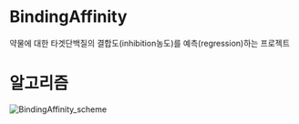 # BindingAffinity
약물에 대한 타겟단백질의 결합도(inhibition농도)를 예측(regression)하는 프로젝트

알고리즘 
===============
![BindingAffinity_scheme](https://user-images.githubusercontent.com/77091029/104141447-35888180-53fa-11eb-8ddd-0912517b9e55.png)
